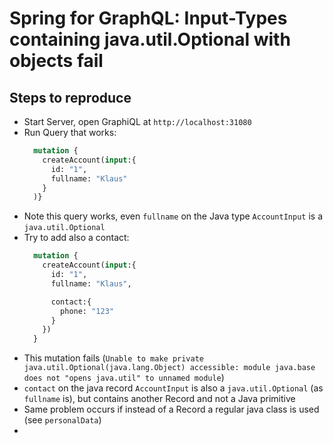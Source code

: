 # Spring for GraphQL: Input-Types containing java.util.Optional with objects fail

## Steps to reproduce

* Start Server, open GraphiQL at `http://localhost:31080`
* Run Query that works:
  ```graphql
    mutation {
      createAccount(input:{
        id: "1",
        fullname: "Klaus"
      }
    )}
  ```
* Note this query works, even `fullname` on the Java type `AccountInput` is a `java.util.Optional`
* Try to add also a contact:
  ```graphql
    mutation {
      createAccount(input:{
        id: "1",
        fullname: "Klaus",
  
        contact:{
          phone: "123"
        }
      })
    }
  ```
* This mutation fails (`Unable to make private java.util.Optional(java.lang.Object) accessible: module java.base does not "opens java.util" to unnamed module`)
* `contact` on the java record `AccountInput` is also a `java.util.Optional` (as `fullname` is), but contains another Record and not a Java primitive 
* Same problem occurs if instead of a Record a regular java class is used (see `personalData`)
* 